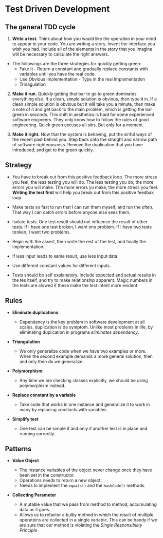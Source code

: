 # Test Driven Development

## The general TDD cycle

1. **Write a test.** Think about how you would like the operation in your mind to appear in your code. You are writing a story. Invent the interface you wish you had. Include all of the elements in the story that you imagine will be necessary to calculate the right answers.

- The followings are the three strategies for quickly getting green:
    - Fake It - Return a constant and gradually replace constants with variables until you have the real code.
    - Use Obvious Implementation - Type in the real Implementation
    - Trinagulation

2. **Make it run.** Quickly getting that bar to go to green dominates everything else. If a clean, simple solution is obvious, then type it in. If a clean simple solution is obvious but it will take you a minute, then make a note of it and get back to the main problem, which is getting the bar green in seconds. This shift in aesthetics is hard for some experienced software engineers. They only know how to follow the rules of good engineering. Quick green excuses all sins. But only for a moment.

3. **Make it right.** Now that the system is behaving, put the sinful ways of the recent past behind you. Step back onto the straight and narrow path of software righteousness. Remove the duplication that you have introduced, and get to the green quickly.

## Strategy

- You have to break out from this positive feedback loop. The more stress you feel, the less testing you will do. The less testing you do, the more errors you will make. The more errors yu make, the more stress you feel. **Writing the test first** will help you break out from this positive feedbak loop.

- Make tests so fast to run that I can run them myself, and run the often. That way I can catch errors before anyone else sees them.

- Isolate tests. One test result should not influence the result of other tests. If I have one test broken, I want one problem. If I have two tests broken, I want two problems.

- Begin with the assert, then write the rest of the test, and finally the implementation.

- If less input leads to same result, use less input data.

- Use different constant values for different inputs.

- Tests should be self explanatory. Include expected and actual results in the tes itself, and try to make relationship apparent. Magic numbers in the tests are alowed if these make the test intent more evident.

## Rules

- **Eliminate duplications**
    - Dependency is the key problem in software development at all scales, duplication is de symptom. Unlike most problems in life, by eliminating duplication in programs _eliminates dependency_.

- **Triangulation**
    - We only generalize code when we have two examples or more. When the second example demands a more general solution, then and only then do we generalize.

- **Polymorphism**
    - Any time we are checking classes explicitly, we should be using polymorphism instead.

- **Replace constant by a variable**
    - Take code that works in one instance and generalize it to work in many by replacing constants with variables.

- **Simplify test**
    - One test can be simple if and only if another test is in place and running correctly.

## Patterns

- **Value Object**
    - The instance variables of the object never change once they have been set in the constructor.
    - Operations needs to return a new object.
    - Needs to implement the `equals()` and the `hashCode()` methods.

- **Collecting Parameter**
    - A mutable value that we pass from method to method, accumulating data as it goes.
    - Allows us to refactor a bulky method in which the result of multiple operations are collected in a single variable. This can be handy if we are sure that our method is violating the *Single Responsibility Principle*
